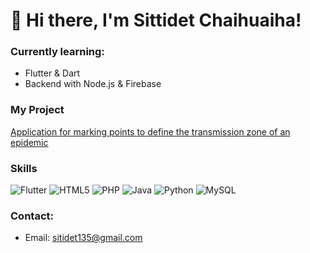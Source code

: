 # 👋 Hi there, I'm Sittidet Chaihuaiha!

### Currently learning:
- Flutter & Dart
- Backend with Node.js & Firebase


### My Project

[Application for marking points to define the transmission zone of an epidemic](https://github.com/nongbank15789/Application_for_marking_points_to_define_the_transmission_zone_of_an_epidemic)


### Skills

![Flutter](https://img.shields.io/badge/Flutter-02569B?style=flat&logo=flutter&logoColor=white)
![HTML5](https://img.shields.io/badge/HTML5-E34F26?style=flat&logo=html5&logoColor=white)
![PHP](https://img.shields.io/badge/PHP-777BB4?style=flat&logo=php&logoColor=white)
![Java](https://img.shields.io/badge/Java-007396?style=flat&logo=java&logoColor=white)
![Python](https://img.shields.io/badge/Python-3776AB?style=flat&logo=python&logoColor=white)
![MySQL](https://img.shields.io/badge/MySQL-4479A1?style=flat&logo=mysql&logoColor=white)


### Contact:
- Email: sitidet135@gmail.com
